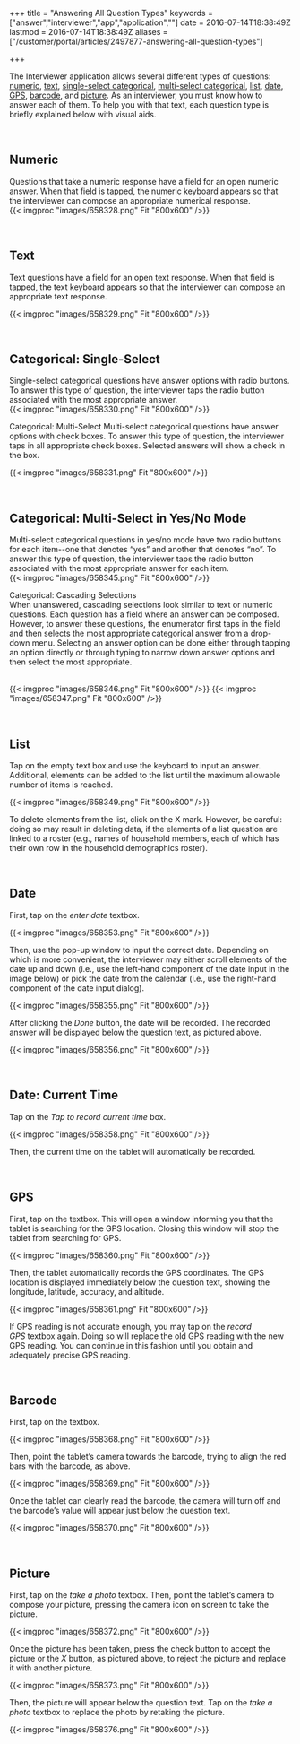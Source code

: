 ﻿+++
title = "Answering All Question Types"
keywords = ["answer","interviewer","app","application",""]
date = 2016-07-14T18:38:49Z
lastmod = 2016-07-14T18:38:49Z
aliases = ["/customer/portal/articles/2497877-answering-all-question-types"]

+++

The Interviewer application allows several different types of questions:
[numeric](#numeric), [text](#text), [single-select
categorical](#single), [multi-select categorical](#multi),
[list](#list), [date](#date), [GPS](#gps), [barcode](#barcode), and
[picture](#picture). As an interviewer, you must know how to answer each
of them. To help you with that text, each question type is briefly
explained below with visual aids.  
  
  
 

<span id="numeric"></span>Numeric
---------------------------------

  
Questions that take a numeric response have a field for an open numeric
answer. When that field is tapped, the numeric keyboard appears so that
the interviewer can compose an appropriate numerical response.  
{{< imgproc "images/658328.png" Fit "800x600" />}}  
  
  
 

<span id="text"></span>Text
---------------------------

  
Text questions have a field for an open text response. When that field
is tapped, the text keyboard appears so that the interviewer can compose
an appropriate text response.  
  
{{< imgproc "images/658329.png" Fit "800x600" />}}  
  
  
 

<span id="single"></span>Categorical: Single-Select
---------------------------------------------------

  
Single-select categorical questions have answer options with radio
buttons. To answer this type of question, the interviewer taps the radio
button associated with the most appropriate answer.  
{{< imgproc "images/658330.png" Fit "800x600" />}}  
  
  
  
<span id="multi"></span>Categorical: Multi-Select Multi-select
categorical questions have answer options with check boxes. To answer
this type of question, the interviewer taps in all appropriate check
boxes. Selected answers will show a check in the box.  
  
{{< imgproc "images/658331.png" Fit "800x600" />}}  
  
  
 

<span id="multi_yes_no"></span>Categorical: Multi-Select in Yes/No Mode
-----------------------------------------------------------------------

  
Multi-select categorical questions in yes/no mode have two radio buttons
for each item--one that denotes “yes” and another that denotes “no”. To
answer this type of question, the interviewer taps the radio button
associated with the most appropriate answer for each item.  
{{< imgproc "images/658345.png" Fit "800x600" />}}  
  
  
  
  
<span id="cascade"></span>Categorical: Cascading Selections  
When unanswered, cascading selections look similar to text or numeric
questions. Each question has a field where an answer can be composed.
However, to answer these questions, the enumerator first taps in the
field and then selects the most appropriate categorical answer from a
drop-down menu. Selecting an answer option can be done either through
tapping an option directly or through typing to narrow down answer
options and then select the most appropriate.  
 

{{< imgproc "images/658346.png" Fit "800x600" />}}
{{< imgproc "images/658347.png" Fit "800x600" />}}
 
  
 

<span id="list"></span>List
---------------------------

  
Tap on the empty text box and use the keyboard to input an answer.
Additional, elements can be added to the list until the maximum
allowable number of items is reached.  
  
{{< imgproc "images/658349.png" Fit "800x600" />}}  
  
To delete elements from the list, click on the X mark. However, be
careful: doing so may result in deleting data, if the elements of a list
question are linked to a roster (e.g., names of household members, each
of which has their own row in the household demographics roster).  
  
  
 

<span id="date"></span>Date
---------------------------

  
First, tap on the *enter date* textbox.  
  
{{< imgproc "images/658353.png" Fit "800x600" />}}  
  
Then, use the pop-up window to input the correct date. Depending on
which is more convenient, the interviewer may either scroll elements of
the date up and down (i.e., use the left-hand component of the date
input in the image below) or pick the date from the calendar (i.e., use
the right-hand component of the date input dialog).  
  
{{< imgproc "images/658355.png" Fit "800x600" />}}  
  
After clicking the *Done* button, the date will be recorded. The
recorded answer will be displayed below the question text, as pictured
above.  
  
{{< imgproc "images/658356.png" Fit "800x600" />}}  
  
  
 

<span id="date_time"></span>Date: Current Time
----------------------------------------------

  
Tap on the *Tap to record current time* box.  
  
{{< imgproc "images/658358.png" Fit "800x600" />}}  
  
Then, the current time on the tablet will automatically be recorded.  
  
  
 

<span id="gps"></span>GPS
-------------------------

  
First, tap on the textbox. This will open a window informing you that
the tablet is searching for the GPS location. Closing this window will
stop the tablet from searching for GPS.  
  
{{< imgproc "images/658360.png" Fit "800x600" />}}  
  
Then, the tablet automatically records the GPS coordinates. The GPS
location is displayed immediately below the question text, showing the
longitude, latitude, accuracy, and altitude.  
  
{{< imgproc "images/658361.png" Fit "800x600" />}}  
  
If GPS reading is not accurate enough, you may tap on the *record
GPS* textbox again. Doing so will replace the old GPS reading with the
new GPS reading. You can continue in this fashion until you obtain and
adequately precise GPS reading.  
  
  
 

<span id="barcode"></span>Barcode
---------------------------------

  
First, tap on the textbox.  
  
{{< imgproc "images/658368.png" Fit "800x600" />}}  
  
  
Then, point the tablet’s camera towards the barcode, trying to align the
red bars with the barcode, as above.   
  
{{< imgproc "images/658369.png" Fit "800x600" />}}  
  
  
Once the tablet can clearly read the barcode, the camera will turn off
and the barcode’s value will appear just below the question text.  
  
{{< imgproc "images/658370.png" Fit "800x600" />}}  
  
  
 

<span id="picture"></span>Picture
---------------------------------

  
First, tap on the *take a photo* textbox. Then, point the tablet’s
camera to compose your picture, pressing the camera icon on screen to
take the picture.  
  
  
{{< imgproc "images/658372.png" Fit "800x600" />}}  
  
Once the picture has been taken, press the check button to accept the
picture or the *X* button, as pictured above, to reject the picture and
replace it with another picture.  
  
{{< imgproc "images/658373.png" Fit "800x600" />}}  
  
Then, the picture will appear below the question text. Tap on the *take
a photo* textbox to replace the photo by retaking the picture.  
  
{{< imgproc "images/658376.png" Fit "800x600" />}}

